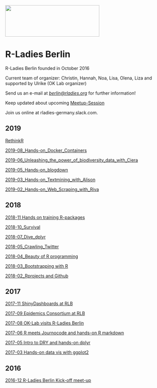 <img src="https://github.com/rladies/starter-kit/blob/master/logo/R-LadiesGlobal_RBG_online_LogoWithText_Horizontal.png" data-canonical-src="https://github.com/rladies/starter-kit/blob/master/logo/R-LadiesGlobal_RBG_online_LogoWithText_Horizontal.png" width="300" height="100" />
 
  # R-Ladies Berlin
 
  R-Ladies Berlin founded in October 2016
  
  Current team of organizer: Christin, Hannah, Noa, Lisa, Olena, Liza and supported by Ulrike (OK Lab organizer)
  
  Send us an e-mail at *berlin@rladies.org*
  for further information!
  
  Keep updated about upcoming [Meetup-Session](https://www.meetup.com/de-DE/rladies-berlin/)
  
  Join us online at rladies-germany.slack.com.
  
  ## 2019
  
   [RethinkR](https://github.com/rladies/meetup-presentations_berlin/tree/master/RethinkR)
   
   [2019-08_Hands-on_Docker_Containers](https://github.com/rladies/meetup-presentations_berlin/tree/master/2019-08_Hands-on_Docker_Containers)
   
   [2019-06_Unleashing_the_power_of_biodiversity_data_with_Ciera](https://github.com/rladies/meetup-presentations_berlin/tree/master/2019-06_Unleashing_the_power_of_biodiversity_data_with_Ciera)
   
   [2019-05_Hands-on_blogdown](https://github.com/rladies/meetup-presentations_berlin/tree/master/2019-05_Hands-on_blogdown_How_to_create_your_first_blog)
   
  [2019-03_Hands-on_Textmining_with_Alison](https://github.com/rladies/meetup-presentations_berlin/tree/master/2019-03_Hands-on_Textmining_with_Alison)
  
  [2019-02_Hands-on_Web_Scraping_with_Riva](https://github.com/rladies/meetup-presentations_berlin/tree/master/2019-02_Hands-on_Web_Scraping_with_Riva)
  
 ## 2018
  
  [2018-11 Hands on training R-packages](https://github.com/rladies/meetup-presentations_berlin/tree/master/2018-11_Hands_on_training_Rpackages)
  
  [2018-10_Survival](https://github.com/rladies/meetup-presentations_berlin/tree/master/2018-10_survival)
  
  [2018-07_Dive_dplyr](https://github.com/rladies/meetup-presentations_berlin/tree/master/2018-07_Dive-dplyr)
  
  [2018-05_Crawling_Twitter](https://github.com/rladies/meetup-presentations_berlin/tree/master/2018-05_Crawling_Twitter)
  
  [2018-04_Beauty of R programming](https://github.com/rladies/meetup-presentations_berlin/tree/master/2018-04_Beauty_Rprogramming)
  
  [2018-03_Bootstrapping with R](https://github.com/rladies/meetup-presentations_berlin/tree/master/2018-03_Bootstrapping-with-R)
  
  [2018-02_Rprojects and Github](https://github.com/rladies/meetup-presentations_berlin/tree/master/2018-02_Rprojects-and-Github)

  
  ## 2017
 [2017-11 ShinyDashboards at RLB](https://github.com/rladies/meetup-presentations_berlin/tree/master/2017-11_ShinyDashboards)  
  
  [2017-09 Epidemics Consortium at RLB](https://github.com/rladies/meetup-presentations_berlin/tree/master/2017-09_EpidemicsConsortium)
  
  [2017-08 OK-Lab visits R-Ladies Berlin](https://github.com/rladies/meetup-presentations_berlin/tree/master/2017-08_OKlabBerlin)
  
   [2017-06 R meets Journocode and hands-on R markdown](https://github.com/rladies/meetup-presentations_berlin/tree/master/2017-06_R_meets_Journocode_Rmarkdown)
   
   [2017-05 Intro to DRY and hands-on dplyr](https://github.com/rladies/meetup-presentations_berlin/tree/master/2017-05_DRYprogramming_dplyr)
   
   [2017-03 Hands-on data vis with ggplot2](https://github.com/rladies/meetup-presentations_berlin/tree/master/2017-01_Hands_on_datavis_ggplot2)
 
 
  ## 2016
   [2016-12 R-Ladies Berlin Kick-off meet-up](https://github.com/rladies/meetup-presentations_berlin/tree/master/2016-12_KickOff_RLB)
 
   
